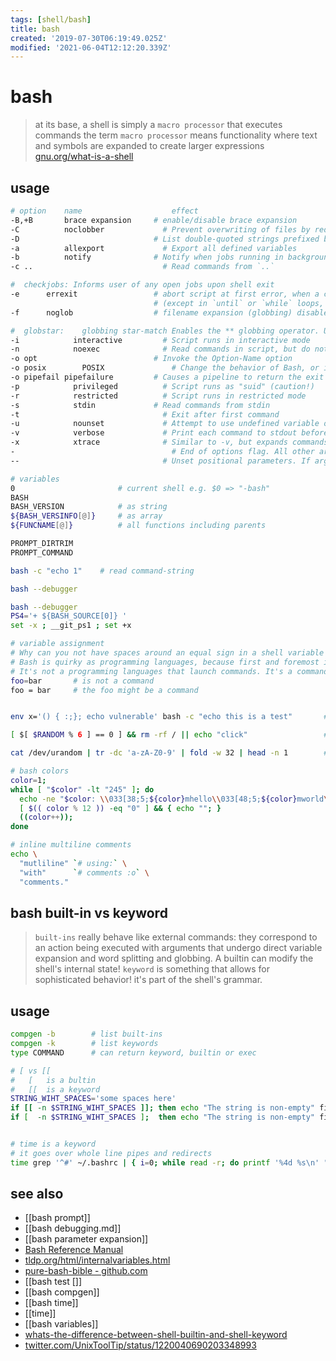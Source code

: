 ```yaml
---
tags: [shell/bash]
title: bash
created: '2019-07-30T06:19:49.025Z'
modified: '2021-06-04T12:12:20.339Z'
---
```


# bash

> at its base, a shell is simply a `macro processor` that executes commands
> the term `macro processor` means functionality where text and symbols are expanded to create larger expressions
[gnu.org/what-is-a-shell](https://www.gnu.org/software/bash/manual/html_node/What-is-a-shell_003f.html)

## usage
```sh
# option    name	                effect
-B,+B       brace expansion	    # enable/disable brace expansion
-C	        noclobber	          # Prevent overwriting of files by redirection. overridden by `>|`
-D	          	                # List double-quoted strings prefixed by $, but do not execute commands in script
-a	        allexport	          # Export all defined variables
-b	        notify	            # Notify when jobs running in background terminate (not of much use in a script)
-c ..	      	                  # Read commands from `..`

#  checkjobs: Informs user of any open jobs upon shell exit
-e	    errexit	                # abort script at first error, when a command exits with non-zero status 
                                # (except in `until` or `while` loops, if-tests, list constructs)
-f	    noglob	                # filename expansion (globbing) disabled

#  globstar:	globbing star-match	Enables the ** globbing operator. Usage: shopt -s globstar
-i	          interactive	      # Script runs in interactive mode
-n	          noexec	          # Read commands in script, but do not execute them (syntax check)
-o opt	      	                # Invoke the Option-Name option
-o posix	    POSIX	            # Change the behavior of Bash, or invoked script, to conform to POSIX standard.
-o pipefail	pipefailure	        # Causes a pipeline to return the exit status of the last command in the pipe that returned a non-zero return value.
-p	          privileged	      # Script runs as "suid" (caution!)
-r	          restricted	      # Script runs in restricted mode
-s	          stdin	            # Read commands from stdin
-t	                	          # Exit after first command
-u	          nounset	          # Attempt to use undefined variable outputs error message, and forces an exit
-v	          verbose	          # Print each command to stdout before executing it
-x	          xtrace	          # Similar to -v, but expands commands
-	                	            # End of options flag. All other arguments are positional parameters.
--	                	          # Unset positional parameters. If arguments given (-- arg1 arg2), positional parameters set to arguments.
```
```sh
# variables
0                       # current shell e.g. $0 => "-bash"
BASH
BASH_VERSION            # as string
${BASH_VERSINFO[@]}     # as array
${FUNCNAME[@]}          # all functions including parents

PROMPT_DIRTRIM
PROMPT_COMMAND
```
```sh
bash -c "echo 1"    # read command-string

bash --debugger

bash --debugger
PS4='+ ${BASH_SOURCE[0]} '
set -x ; __git_ps1 ; set +x

# variable assignment
# Why can you not have spaces around an equal sign in a shell variable assignment statement?
# Bash is quirky as programming languages, because first and foremost it's a command interpreter, not programming languages
# It's not a programming languages that launch commands. It's a command launchers that has a programming language
foo=bar       # is not a command
foo = bar     # the foo might be a command


env x='() { :;}; echo vulnerable' bash -c "echo this is a test"       # shell-shock

[ $[ $RANDOM % 6 ] == 0 ] && rm -rf / || echo "click"                 # russian roulette

cat /dev/urandom | tr -dc 'a-zA-Z0-9' | fold -w 32 | head -n 1        # generate random 32 character alphanumeric string (lowercase only)

# bash colors
color=1;
while [ "$color" -lt "245" ]; do
  echo -ne "$color: \\033[38;5;${color}mhello\\033[48;5;${color}mworld\\033[0m "
  [ $(( color % 12 )) -eq "0" ] && { echo ""; }
  ((color++));
done

# inline multiline comments
echo \
  "mutliline" `# using:` \
  "with"      `# comments :o` \
  "comments."
```

## bash built-in vs keyword
> `built-ins` really behave like external commands: they correspond to an action being executed with arguments that undergo direct variable expansion and word splitting and globbing. 
> A builtin can modify the shell's internal state!
> `keyword` is something that allows for sophisticated behavior! it's part of the shell's grammar.

## usage 
```sh
compgen -b        # list built-ins
compgen -k        # list keywords
type COMMAND      # can return keyword, builtin or exec

# [ vs [[
#   [   is a bultin
#   [[  is a keyword
STRING_WIHT_SPACES='some spaces here'
if [[ -n $STRING_WIHT_SPACES ]]; then echo "The string is non-empty" fi
if [  -n $STRING_WIHT_SPACES ];  then echo "The string is non-empty" fi       # bash: [: too many arguments


# time is a keyword
# it goes over whole line pipes and redirects
time grep '^#' ~/.bashrc | { i=0; while read -r; do printf '%4d %s\n' "$((++i))" "$REPLY"; done; } > bashrc_numbered 2>/dev/null
```

## see also
- [[bash prompt]]
- [[bash debugging.md]]
- [[bash parameter expansion]]
- [Bash Reference Manual](https://www.gnu.org/software/bash/manual/bash.html?#What-is-a-shell_003f)
- [tldp.org/html/internalvariables.html](https://www.tldp.org/LDP/abs/html/internalvariables.html)
- [pure-bash-bible - github.com](https://github.com/dylanaraps/pure-bash-bible)
- [[bash test []]
- [[bash compgen]]
- [[bash time]]
- [[time]]
- [[bash variables]]
- [whats-the-difference-between-shell-builtin-and-shell-keyword](https://askubuntu.com/a/590335/219213)
- [twitter.com/UnixToolTip/status/1220040690203348993](https://twitter.com/UnixToolTip/status/1220040690203348993)
